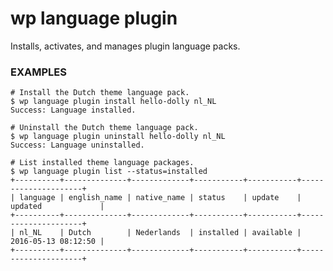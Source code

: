 # wp language plugin

Installs, activates, and manages plugin language packs.

### EXAMPLES

    # Install the Dutch theme language pack.
    $ wp language plugin install hello-dolly nl_NL
    Success: Language installed.

    # Uninstall the Dutch theme language pack.
    $ wp language plugin uninstall hello-dolly nl_NL
    Success: Language uninstalled.

    # List installed theme language packages.
    $ wp language plugin list --status=installed
    +----------+--------------+-------------+-----------+-----------+---------------------+
    | language | english_name | native_name | status    | update    | updated             |
    +----------+--------------+-------------+-----------+-----------+---------------------+
    | nl_NL    | Dutch        | Nederlands  | installed | available | 2016-05-13 08:12:50 |
    +----------+--------------+-------------+-----------+-----------+---------------------+


